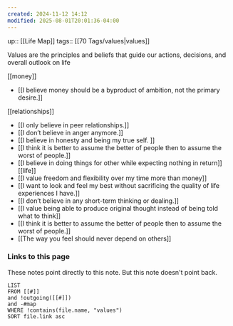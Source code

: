 ```yaml
---
created: 2024-11-12 14:12
modified: 2025-08-01T20:01:36-04:00
---
```

up:: [[Life Map]]
tags:: [[70 Tags/values|values]]

Values are the principles and beliefs that guide our actions, decisions, and overall outlook on life

[[money]]
- [[I believe money should be a byproduct of ambition, not the primary desire.]]

[[relationships]]
- [[I only believe in peer relationships.]]
- [[I don’t believe in anger anymore.]]
- [[I believe in honesty and being my true self. ]]
- [[I think it is better to assume the better of people then to assume the worst of people.]]
- [[I believe in doing things for other while expecting nothing in return]]
[[life]]
- [[I value freedom and flexibility over my time more than money]]
- [[I want to look and feel my best without sacrificing the quality of life experiences I have.]]
- [[I don’t believe in any short-term thinking or dealing.]]
- [[I value being able to produce original thought instead of being told what to think]]
- [[I think it is better to assume the better of people then to assume the worst of people.]]
- [[The way you feel should never depend on others]]




### Links to this page
These notes point directly to this note. But this note doesn't point back.
```dataview
LIST
FROM [[#]]
and !outgoing([[#]])
and -#map
WHERE !contains(file.name, "values")
SORT file.link asc
```
